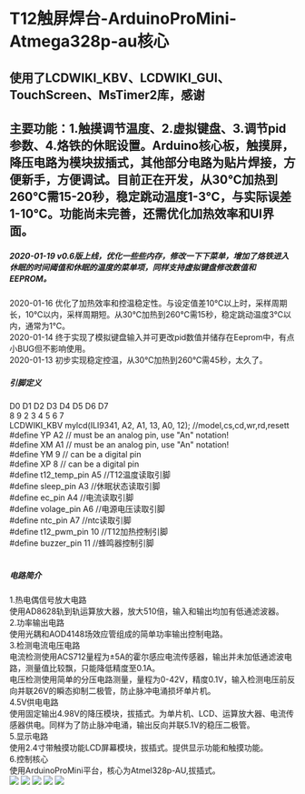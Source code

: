 # T12触屏焊台-ArduinoProMini-Atmega328p-au核心
## 使用了LCDWIKI_KBV、LCDWIKI_GUI、TouchScreen、MsTimer2库，感谢
## 主要功能：1.触摸调节温度、2.虚拟键盘、3.调节pid参数、4.烙铁的休眠设置。Arduino核心板，触摸屏，降压电路为模块拔插式，其他部分电路为贴片焊接，方便新手，方便调试。目前正在开发，从30℃加热到260℃需15-20秒，稳定跳动温度1-3℃，与实际误差1-10℃。功能尚未完善，还需优化加热效率和UI界面。
##### 2020-01-19 v0.6版上线，优化一些些内存，修改一下下菜单，增加了烙铁进入休眠的时间阈值和休眠的温度的菜单项，同样支持虚拟键盘修改数值和EEPROM。
2020-01-16 优化了加热效率和控温稳定性。与设定值差10℃以上时，采样周期长，10℃以内，采样周期短。从30℃加热到260℃需15秒，稳定跳动温度3℃以内，通常为1℃。<br>
2020-01-14 终于实现了模拟键盘输入并可更改pid数值并储存在Eeprom中，有点小BUG但不影响使用。<br>
2020-01-13 初步实现稳定控温，从30℃加热到260℃需45秒，太久了。<br>
##### 引脚定义
D0  D1  D2  D3  D4  D5  D6  D7<br>
8   9   2   3   4   5   6   7<br>
LCDWIKI_KBV mylcd(ILI9341, A2, A1, 13, A0, 12); //model,cs,cd,wr,rd,resett<br>
#define YP A2  // must be an analog pin, use "An" notation!<br>
#define XM A1  // must be an analog pin, use "An" notation!<br>
#define YM 9   // can be a digital pin<br>
#define XP 8   // can be a digital pin<br>
#define t12_temp_pin A5      //T12温度读取引脚<br>
#define sleep_pin A3         //休眠状态读取引脚<br>
#define ec_pin A4            //电流读取引脚<br>
#define volage_pin A6        //电源电压读取引脚<br>
#define ntc_pin A7           //ntc读取引脚<br>
#define t12_pwm_pin 10       //T12加热控制引脚<br>
#define buzzer_pin 11        //蜂鸣器控制引脚<br><br>
##### 电路简介
1.热电偶信号放大电路<br>
    使用AD8628轨到轨运算放大器，放大510倍，输入和输出均加有低通滤波器。<br>
2.功率输出电路<br>
    使用光耦和AOD4148场效应管组成的简单功率输出控制电路。<br>
3.检测电流电压电路<br>
    电流检测使用ACS712量程为±5A的霍尔感应电流传感器，输出并未加低通滤波电路，测量值比较飘，只能降低精度至0.1A。<br>
    电压检测使用简单的分压电路测量，量程为0-42V，精度0.1V，输入检测电压前反向并联26V的瞬态抑制二极管，防止脉冲电涌损坏单片机。<br>
4.5V供电电路<br>
    使用固定输出4.98V的降压模块，拔插式。为单片机、LCD、运算放大器、电流传感器供电。同样为了防止脉冲电涌，输出反向并联5.1V的稳压二极管。<br>
5.显示电路<br>
    使用2.4寸带触摸功能LCD屏幕模块，拔插式。提供显示功能和触摸功能。<br>
6.控制核心<br>
    使用ArduinoProMini平台，核心为Atmel328p-AU,拔插式。<br>
    ![](https://github.com/jie326513988/T12Touch-screen-welding-machines/blob/master/compressed%20image/%E8%8F%9C%E5%8D%95%E9%80%89%E9%A1%B9.jpg)
![](https://github.com/jie326513988/T12Touch-screen-welding-machines/blob/master/compressed%20image/PID%E8%B0%83%E8%8A%82%E7%95%8C%E9%9D%A2.jpg)
![](https://github.com/jie326513988/T12Touch-screen-welding-machines/blob/master/compressed%20image/SLEEP%E8%AE%BE%E7%BD%AE%E7%95%8C%E9%9D%A2.jpg)
![](https://github.com/jie326513988/T12Touch-screen-welding-machines/blob/master/compressed%20image/pcb%E6%AD%A3%E9%9D%A2.jpg)
![](https://github.com/jie326513988/T12Touch-screen-welding-machines/blob/master/compressed%20image/pcb%E8%83%8C%E9%9D%A2.jpg)
